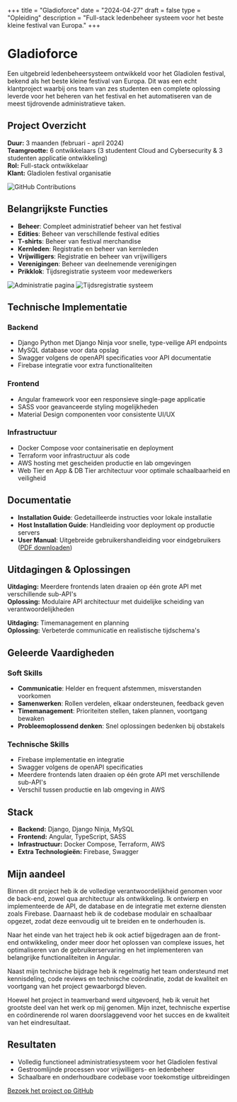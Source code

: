 +++
title = "Gladioforce"
date = "2024-04-27"
draft = false
type = "Opleiding"
description = "Full-stack ledenbeheer systeem voor het beste kleine festival van Europa."
+++

# Gladioforce

Een uitgebreid ledenbeheersysteem ontwikkeld voor het Gladiolen festival, bekend als het beste kleine festival van Europa. Dit was een echt klantproject waarbij ons team van zes studenten een complete oplossing leverde voor het beheren van het festival en het automatiseren van de meest tijdrovende administratieve taken.

## Project Overzicht

**Duur:** 3 maanden (februari - april 2024)  
**Teamgrootte:** 6 ontwikkelaars (3 studentent Cloud and Cybersecurity & 3 studenten applicatie ontwikkeling)  
**Rol:** Full-stack ontwikkelaar  
**Klant:** Gladiolen festival organisatie


![GitHub Contributions](/photos/contribs.png)


## Belangrijkste Functies

- **Beheer**: Compleet administratief beheer van het festival
- **Edities**: Beheer van verschillende festival edities
- **T-shirts**: Beheer van festival merchandise
- **Kernleden**: Registratie en beheer van kernleden
- **Vrijwilligers**: Registratie en beheer van vrijwilligers
- **Verenigingen**: Beheer van deelnemende verenigingen
- **Prikklok**: Tijdsregistratie systeem voor medewerkers


![Administratie pagina](/photos/gladio.png)
![Tijdsregistratie systeem](/photos/gladio_time.png)


## Technische Implementatie

### Backend
- Django Python met Django Ninja voor snelle, type-veilige API endpoints
- MySQL database voor data opslag
- Swagger volgens de openAPI specificaties voor API documentatie
- Firebase integratie voor extra functionaliteiten

### Frontend
- Angular framework voor een responsieve single-page applicatie
- SASS voor geavanceerde styling mogelijkheden
- Material Design componenten voor consistente UI/UX

### Infrastructuur
- Docker Compose voor containerisatie en deployment
- Terraform voor infrastructuur als code
- AWS hosting met gescheiden productie en lab omgevingen
- Web Tier en App & DB Tier architectuur voor optimale schaalbaarheid en veiligheid

## Documentatie

- **Installation Guide**: Gedetailleerde instructies voor lokale installatie
- **Host Installation Guide**: Handleiding voor deployment op productie servers
- **User Manual**: Uitgebreide gebruikershandleiding voor eindgebruikers ([PDF downloaden](/files/User_manual_gladio.pdf))

## Uitdagingen & Oplossingen

**Uitdaging:** Meerdere frontends laten draaien op één grote API met verschillende sub-API's  
**Oplossing:** Modulaire API architectuur met duidelijke scheiding van verantwoordelijkheden

**Uitdaging:** Timemanagement en planning  
**Oplossing:** Verbeterde communicatie en realistische tijdschema's

## Geleerde Vaardigheden

### Soft Skills
- **Communicatie**: Helder en frequent afstemmen, misverstanden voorkomen
- **Samenwerken**: Rollen verdelen, elkaar ondersteunen, feedback geven
- **Timemanagement**: Prioriteiten stellen, taken plannen, voortgang bewaken
- **Probleemoplossend denken**: Snel oplossingen bedenken bij obstakels

### Technische Skills
- Firebase implementatie en integratie
- Swagger volgens de openAPI specificaties
- Meerdere frontends laten draaien op één grote API met verschillende sub-API's
- Verschil tussen productie en lab omgeving in AWS

## Stack
- **Backend:** Django, Django Ninja, MySQL
- **Frontend:** Angular, TypeScript, SASS
- **Infrastructuur:** Docker Compose, Terraform, AWS
- **Extra Technologieën:** Firebase, Swagger

## Mijn aandeel
Binnen dit project heb ik de volledige verantwoordelijkheid genomen voor de back-end, zowel qua architectuur als ontwikkeling. Ik ontwierp en implementeerde de API, de database en de integratie met externe diensten zoals Firebase. Daarnaast heb ik de codebase modulair en schaalbaar opgezet, zodat deze eenvoudig uit te breiden en te onderhouden is.

Naar het einde van het traject heb ik ook actief bijgedragen aan de front-end ontwikkeling, onder meer door het oplossen van complexe issues, het optimaliseren van de gebruikerservaring en het implementeren van belangrijke functionaliteiten in Angular.

Naast mijn technische bijdrage heb ik regelmatig het team ondersteund met kennisdeling, code reviews en technische coördinatie, zodat de kwaliteit en voortgang van het project gewaarborgd bleven.

Hoewel het project in teamverband werd uitgevoerd, heb ik veruit het grootste deel van het werk op mij genomen. Mijn inzet, technische expertise en coördinerende rol waren doorslaggevend voor het succes en de kwaliteit van het eindresultaat.

## Resultaten
- Volledig functioneel administratiesysteem voor het Gladiolen festival
- Gestroomlijnde processen voor vrijwilligers- en ledenbeheer
- Schaalbare en onderhoudbare codebase voor toekomstige uitbreidingen

[Bezoek het project op GitHub](https://github.com/GladioForce-Org/GladioForce)
